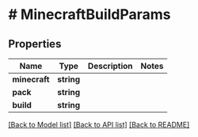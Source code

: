 # # MinecraftBuildParams

## Properties

Name | Type | Description | Notes
------------ | ------------- | ------------- | -------------
**minecraft** | **string** |  | 
**pack** | **string** |  | 
**build** | **string** |  | 

[[Back to Model list]](../../README.md#documentation-for-models) [[Back to API list]](../../README.md#documentation-for-api-endpoints) [[Back to README]](../../README.md)


